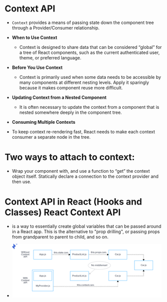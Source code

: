 # Context API

  - `Context` provides a means of passing state down the component tree through a Provider/Consumer relationship.

  - **When to Use Context**
    - Context is designed to share data that can be considered “global” for a tree of React components, such as the current authenticated user, theme, or preferred language. 

  - **Before You Use Context**
    - Context is primarily used when some data needs to be accessible by many components at different nesting levels. Apply it sparingly because it makes component reuse more difficult.

  - **Updating Context from a Nested Component**
    - It is often necessary to update the context from a component that is nested somewhere deeply in the component tree.

  - **Consuming Multiple Contexts**
   - To keep context re-rendering fast, React needs to make each context consumer a separate node in the tree.

# Two ways to attach to context:
  - Wrap your component with, and use a function to “get” the context object itself.
Statically declare a connection to the context provider and then use.


# Context API in React (Hooks and Classes) React Context API 
  - is a way to essentially create global variables that can be passed around in a React app. This is the alternative to "prop drilling", or passing props from grandparent to parent to child, and so on.


- ![](./img/hooks.png)